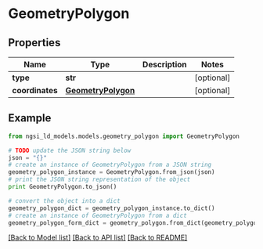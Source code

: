 # GeometryPolygon


## Properties

Name | Type | Description | Notes
------------ | ------------- | ------------- | -------------
**type** | **str** |  | [optional] 
**coordinates** | [**GeometryPolygon**](GeometryPolygon.md) |  | [optional] 

## Example

```python
from ngsi_ld_models.models.geometry_polygon import GeometryPolygon

# TODO update the JSON string below
json = "{}"
# create an instance of GeometryPolygon from a JSON string
geometry_polygon_instance = GeometryPolygon.from_json(json)
# print the JSON string representation of the object
print GeometryPolygon.to_json()

# convert the object into a dict
geometry_polygon_dict = geometry_polygon_instance.to_dict()
# create an instance of GeometryPolygon from a dict
geometry_polygon_form_dict = geometry_polygon.from_dict(geometry_polygon_dict)
```
[[Back to Model list]](../README.md#documentation-for-models) [[Back to API list]](../README.md#documentation-for-api-endpoints) [[Back to README]](../README.md)


